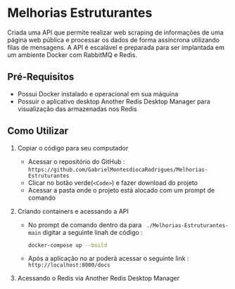 # Melhorias Estruturantes

Criada uma API que permite realizar web scraping de informações de uma página web pública e processar os dados de forma assíncrona utilizando filas de mensagens. A API é escalável e preparada para ser implantada em um ambiente Docker com RabbitMQ e Redis.

## Pré-Requisitos

* Possui Docker instalado e operacional em sua máquina
* Possuir o aplicativo desktop Another Redis Desktop Manager para visualização das armazenadas nos Redis

## Como Utilizar 

1. Copiar o código para seu computador

   * Acessar o repositório do GitHub : ``https://github.com/GabrielMontesdiocaRodrigues/Melhorias-Estruturantes``
   * Clicar no botão verde(`<Code>`) e fazer download do projeto
   * Acessar a pasta onde o projeto está alocado com um prompt de comando
2. Criando containers e  acessando a API

   * No prompt de comando dentro da para  `` ./Melhorias-Estruturantes-main`` digitar a seguinte linah de código :

     ```bash
     docker-compose up --build
     ```
   * Após a aplicação no ar poderá acessar o seguinte link : ``http://localhost:8000/docs``
3. Acessando o Redis via Another Redis Desktop Manager
